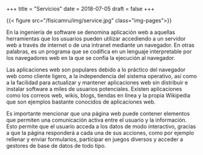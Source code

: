 +++
title = "Servicios"
date = 2018-07-05
draft = false
+++

{{< figure src="/fisicamru/img/service.jpg" class="img-pages">}}


En la ingeniería de software se denomina aplicación web a aquellas herramientas 
que los usuarios pueden utilizar accediendo a un servidor web a través de internet 
o de una intranet mediante un navegador. En otras palabras, es un programa que se 
codifica en un lenguaje interpretable por los navegadores web en la que se confía 
la ejecución al navegador.

Las aplicaciones web son populares debido a lo práctico del navegador web como
cliente ligero, a la independencia del sistema operativo, así como a la facilidad 
para actualizar y mantener aplicaciones web sin distribuir e instalar software a
miles de usuarios potenciales. Existen aplicaciones como los correos web, wikis, 
blogs, tiendas en línea y la propia Wikipedia que son ejemplos bastante conocidos de aplicaciones web.

Es importante mencionar que una página web puede contener elementos que permiten 
una comunicación activa entre el usuario y la información. Esto permite que el usuario 
acceda a los datos de modo interactivo, gracias a que la página responderá a cada una de 
sus acciones, como por ejemplo rellenar y enviar formularios, participar en juegos 
diversos y acceder a gestores de base de datos de todo tipo.